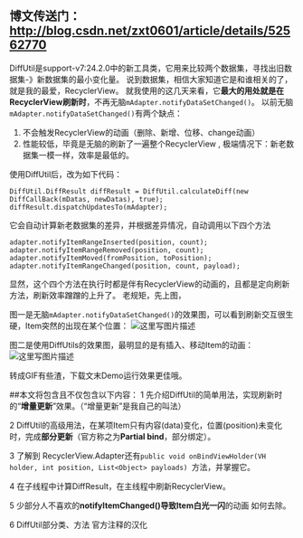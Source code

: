 博文传送门：
http://blog.csdn.net/zxt0601/article/details/52562770
---
DiffUtil是support-v7:24.2.0中的新工具类，它用来比较两个数据集，寻找出旧数据集-》新数据集的最小变化量。
说到数据集，相信大家知道它是和谁相关的了，就是我的最爱，RecyclerView。
就我使用的这几天来看，它**最大的用处就是在RecyclerView刷新时**，不再无脑`mAdapter.notifyDataSetChanged()`。
以前无脑`mAdapter.notifyDataSetChanged()`有两个缺点：

 1. 不会触发RecyclerView的动画（删除、新增、位移、change动画）
 2. 性能较低，毕竟是无脑的刷新了一遍整个RecyclerView , 极端情况下：新老数据集一模一样，效率是最低的。

使用DiffUtil后，改为如下代码：
```
DiffUtil.DiffResult diffResult = DiffUtil.calculateDiff(new DiffCallBack(mDatas, newDatas), true);
diffResult.dispatchUpdatesTo(mAdapter);
```
它会自动计算新老数据集的差异，并根据差异情况，自动调用以下四个方法

```
adapter.notifyItemRangeInserted(position, count);
adapter.notifyItemRangeRemoved(position, count);
adapter.notifyItemMoved(fromPosition, toPosition);
adapter.notifyItemRangeChanged(position, count, payload);

```
显然，这个四个方法在执行时都是伴有RecyclerView的动画的，且都是定向刷新方法，刷新效率蹭蹭的上升了。
老规矩，先上图，

图一是无脑`mAdapter.notifyDataSetChanged()`的效果图，可以看到刷新交互很生硬，Item突然的出现在某个位置：
![这里写图片描述](http://img.blog.csdn.net/20160917133116779)



图二是使用DiffUtils的效果图，最明显的是有插入、移动Item的动画：
![这里写图片描述](http://img.blog.csdn.net/20160917133139138)

转成GIF有些渣，下载文末Demo运行效果更佳哦。


##本文将包含且不仅包含以下内容：
1 先介绍DiffUtil的简单用法，实现刷新时的“**增量更新**”效果。（“增量更新”是我自己的叫法）

2 DiffUtil的高级用法，在某项Item只有内容(data)变化，位置(position)未变化时，完成**部分更新**（官方称之为**Partial bind**，部分绑定）。

3 了解到 RecyclerView.Adapter还有`public void onBindViewHolder(VH holder, int position, List<Object> payloads) `方法，并掌握它。

4 在子线程中计算DiffResult，在主线程中刷新RecyclerView。

5 少部分人不喜欢的**notifyItemChanged()导致Item白光一闪**的动画 如何去除。

6 DiffUtil部分类、方法 官方注释的汉化
